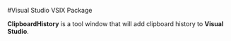 
#Visual Studio VSIX Package

__ClipboardHistory__ is a tool window that will add clipboard history to __Visual Studio__.
